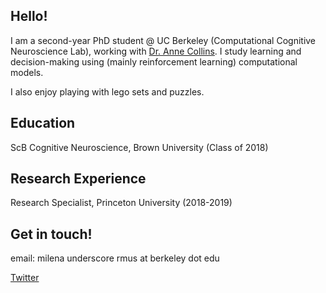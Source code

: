 
## Hello!
I am a second-year PhD student @ UC Berkeley (Computational Cognitive Neuroscience Lab), working with [Dr. Anne Collins](https://ccn.berkeley.edu/). I study learning and decision-making using (mainly reinforcement learning) computational models. 

I also enjoy playing with lego sets and puzzles.

## Education 
ScB Cognitive Neuroscience, Brown University (Class of 2018) 

## Research Experience 
Research Specialist, Princeton University (2018-2019)

## Get in touch! 
email: milena underscore rmus at berkeley dot edu 

[Twitter](https://twitter.com/milenamr7)



